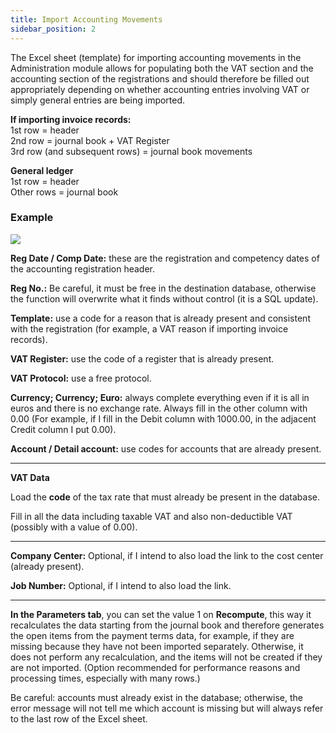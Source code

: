```yaml
---
title: Import Accounting Movements
sidebar_position: 2
---
```


The Excel sheet (template) for importing accounting movements in the Administration module allows for populating both the VAT section and the accounting section of the registrations and should therefore be filled out appropriately depending on whether accounting entries involving VAT or simply general entries are being imported.

**If importing invoice records:**  
1st row = header  
2nd row = journal book + VAT Register  
3rd row (and subsequent rows) = journal book movements  

**General ledger**  
1st row = header  
Other rows = journal book  

### Example

![](/img/it-it/applications/bizlink/import-mov-contabili.png)

**Reg Date / Comp Date:** these are the registration and competency dates of the accounting registration header.

**Reg No.:** Be careful, it must be free in the destination database, otherwise the function will overwrite what it finds without control (it is a SQL update).

**Template:** use a code for a reason that is already present and consistent with the registration (for example, a VAT reason if importing invoice records).

**VAT Register:** use the code of a register that is already present.

**VAT Protocol:** use a free protocol.

**Currency; Currency; Euro:** always complete everything even if it is all in euros and there is no exchange rate. Always fill in the other column with 0.00 (For example, if I fill in the Debit column with 1000.00, in the adjacent Credit column I put 0.00).

**Account / Detail account:** use codes for accounts that are already present.

---
**VAT Data**

Load the **code** of the tax rate that must already be present in the database.

Fill in all the data including taxable VAT and also non-deductible VAT (possibly with a value of 0.00).

---

**Company Center:** Optional, if I intend to also load the link to the cost center (already present).

**Job Number:** Optional, if I intend to also load the link.

---

**In the Parameters tab**, you can set the value 1 on **Recompute**, this way it recalculates the data starting from the journal book and therefore generates the open items from the payment terms data, for example, if they are missing because they have not been imported separately. Otherwise, it does not perform any recalculation, and the items will not be created if they are not imported. (Option recommended for performance reasons and processing times, especially with many rows.)

Be careful: accounts must already exist in the database; otherwise, the error message will not tell me which account is missing but will always refer to the last row of the Excel sheet.